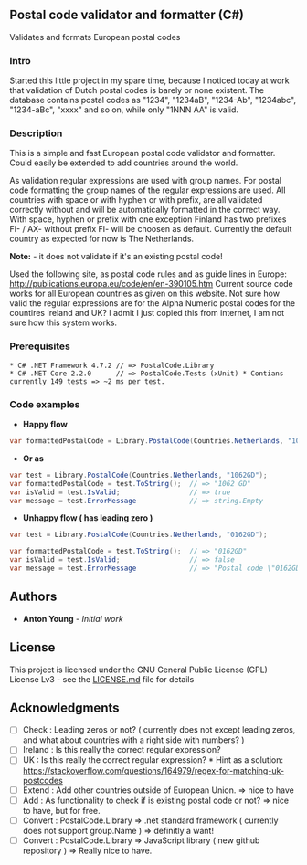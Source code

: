 ## Postal code validator and formatter (C#)

Validates and formats European postal codes

### Intro

Started this little project in my spare time, because I noticed today at work that validation of Dutch postal codes is barely or none existent. The database contains postal codes as "1234", "1234aB", "1234-Ab", "1234abc", "1234-aBc", "xxxx" and so on, while only "1NNN AA" is valid.

### Description

This is a simple and fast European postal code validator and formatter. Could easily be extended to add countries around the world.

As validation regular expressions are used with group names. For postal code formatting the group names of the regular expressions are used. 
All countries with space or with hyphen or with prefix, are all validated correctly without and will be automatically formatted in the correct way. 
With space, hyphen or prefix with one exception Finland has two prefixes FI- / AX- without prefix FI- will be choosen as default.
Currently the default country as expected for now is The Netherlands.    

**Note:** - it does not validate if it's an existing postal code!

Used the following site, as postal code rules and as guide lines in Europe: http://publications.europa.eu/code/en/en-390105.htm
Current source code works for all European countries as given on this website.
Not sure how valid the regular expressions are for the Alpha Numeric postal codes for the countires Ireland and UK?
I admit I just copied this from internet, I am not sure how this system works. 
 
### Prerequisites
```
* C# .NET Framework 4.7.2 // => PostalCode.Library
* C# .NET Core 2.2.0      // => PostalCode.Tests (xUnit) * Contians currently 149 tests => ~2 ms per test.
```
### Code examples

* **Happy flow**
```csharp
var formattedPostalCode = Library.PostalCode(Countries.Netherlands, "1062GD").ToString(); // => "1062 GD"
```
* **Or as** 
```csharp
var test = Library.PostalCode(Countries.Netherlands, "1062GD");
var formattedPostalCode = test.ToString();  // => "1062 GD"
var isValid = test.IsValid;                 // => true					
var message = test.ErrorMessage             // => string.Empty		
```
* **Unhappy flow ( has leading zero )**
```csharp
var test = Library.PostalCode(Countries.Netherlands, "0162GD");

var formattedPostalCode = test.ToString();  // => "0162GD"
var isValid = test.IsValid;                 // => false					
var message = test.ErrorMessage             // => "Postal code \"0162GD\" is not valid. Example \"1234 AB\"."		
```

## Authors

* **Anton Young** - *Initial work*

## License

This project is licensed under the GNU General Public License (GPL) License Lv3 - see the [LICENSE.md](LICENSE.md) file for details

## Acknowledgments

- [ ] Check	  : Leading zeros or not? ( currently does not except leading zeros, and what about countries with a right side with numbers? )
- [ ] Ireland	: Is this really the correct regular expression?
- [ ] UK		  : Is this really the correct regular expression? * Hint as a solution: https://stackoverflow.com/questions/164979/regex-for-matching-uk-postcodes	
- [ ] Extend	: Add other countries outside of European Union. => nice to have
- [ ] Add		  : As functionality to check if is existing postal code or not?	=> nice to have, but for free.
- [ ] Convert	: PostalCode.Library => .net standard framework ( currently does not support group.Name ) => definitly a want!
- [ ] Convert	: PostalCode.Library => JavaScript library ( new github repository ) => Really nice to have.
